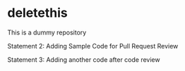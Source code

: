 # deletethis
This is a dummy repository

Statement 2:
    Adding Sample Code for Pull Request Review

Statement 3:
    Adding another code after code review
